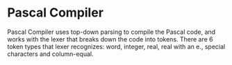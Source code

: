 # Pascal Compiler

Pascal Compiler uses top-down parsing to compile the Pascal code, and works with the lexer that breaks down the code into tokens. There are 6 token types that lexer recognizes: word, integer, real, real with an e., special characters and column-equal.
